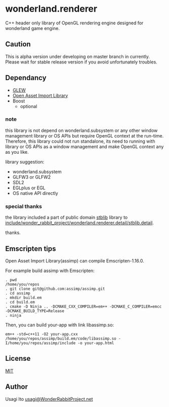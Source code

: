 wonderland.renderer
===================

C++ header only library of OpenGL rendering engine designed for wonderland game engine.

## Caution

This is alpha version under developing on master branch in currently.
Please wait for stable release version if you avoid unfortunately troubles.

## Dependancy

- [GLEW](http://glew.sourceforge.net/)
- [Open Asset Import Library](http://assimp.sourceforge.net/)
- Boost
    - optional

### note

this library is not depend on wonderland.subsystem
 or any other window management library or OS APIs
 but require OpenGL context at the run-time.
 Therefore, this library could not run standalone,
 its need to running with library or OS APIs
 as a window management and make OpenGL context
 any as you like.

library suggestion:

- wonderland.subsystem
- GLFW3 or GLFW2
- SDL2
- EGLplus or EGL
- OS native API directly

### special thanks

the library included a part of public domain [stblib](https://code.google.com/p/stblib/) library to
 [include/wonder_rabbit_project/wonderland.renderer.detail/stblib.detail](include/wonder_rabbit_project/wonderland.renderer.detail/stblib.detail).

thanks.

## Emscripten tips

Open Asset Import Library(assimp) can compile Emscripten-1.16.0.

For example build assimp with Emscripten:

```shell
. pwd
/home/you/repos
. git clone git@github.com:assimp/assimp.git
. cd assimp
. mkdir build.em
. cd build.em
. cmake -D Ninja .. -DCMAKE_CXX_COMPILER=em++ -DCMAKE_C_COMPILER=emcc -DCMAKE_BUILD_TYPE=Release
. ninja
```

Then, you can build your-app with link libassimp.so:

```shell
em++ -std=c++11 -O2 your-app.cxx /home/you/repos/assimp/build.em/code/libassimp.so -I/home/you/repos/assimp/include -o your-app.html
```

## License

[MIT](LICENSE)

## Author

Usagi Ito <usagi@WonderRabbitProject.net>
